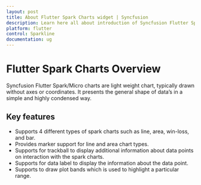```yaml
---
layout: post
title: About Flutter Spark Charts widget | Syncfusion
description: Learn here all about introduction of Syncfusion Flutter Spark Charts widget, its features, and more.
platform: flutter
control: Sparkline
documentation: ug
---
```


# Flutter Spark Charts Overview

Syncfusion Flutter Spark/Micro charts are light weight chart, typically drawn without axes or coordinates. It presents the general shape of data’s in a simple and highly condensed way.

## Key features

* Supports 4 different types of spark charts such as line, area, win-loss, and bar.
* Provides marker support for line and area chart types.
* Supports for trackball to display additional information about data points on interaction with the spark charts.
* Supports for data label to display the information about the data point.
* Supports to draw plot bands which is used to highlight a particular range.
